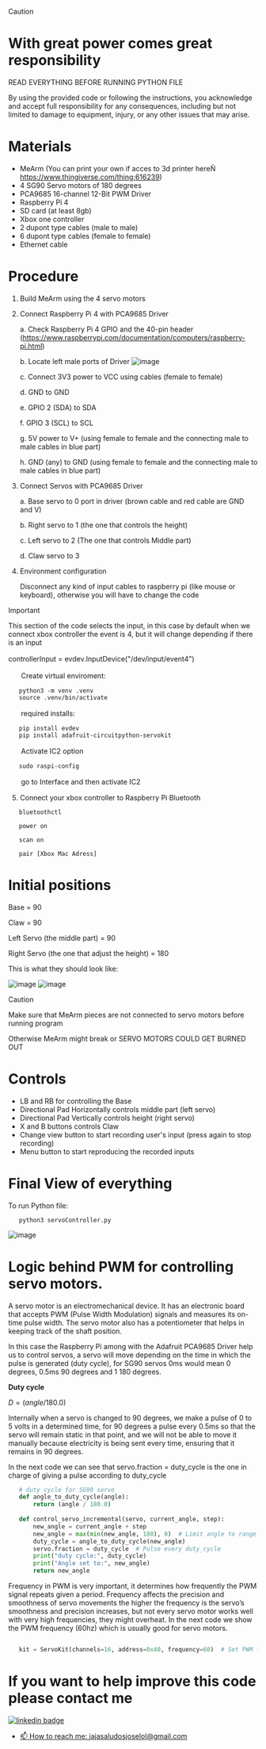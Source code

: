 > [!CAUTION]
> # With great power comes great responsibility
> READ EVERYTHING BEFORE RUNNING PYTHON FILE
> 
> By using the provided code or following the instructions, you acknowledge and accept full responsibility for any consequences, including but not limited to damage to equipment, injury, or any other issues that may arise.

# Materials
- MeArm (You can print your own if acces to 3d printer hereÑ https://www.thingiverse.com/thing:616239) 
- 4 SG90 Servo motors of 180 degrees
- PCA9685 16-channel 12-Bit PWM Driver
- Raspberry Pi 4
- SD card (at least 8gb)
- Xbox one controller
- 2 dupont type cables (male to male)
- 6 dupont type cables (female to female)
- Ethernet cable

# Procedure
1. Build MeArm using the 4 servo motors
2. Connect Raspberry Pi 4 with PCA9685 Driver
   
   a.	Check Raspberry Pi 4 GPIO and the 40-pin header (https://www.raspberrypi.com/documentation/computers/raspberry-pi.html)
   
   b.	Locate left male ports of Driver ![image](https://github.com/killerfrix/Controling-MeArm-with-Xbox-one-controller-Using-Raspberry-pi-4-and-PCA9685-Driver/assets/97371595/b5a445b0-ea3d-49e2-8872-35cafa66cb00)
   
   c.	Connect 3V3 power to VCC using cables (female to female)
   
   d.	GND to GND
   
   e.	GPIO 2 (SDA) to SDA
   
   f.	GPIO 3 (SCL) to SCL
   
   g.	5V power to V+ (using female to female and the connecting male to male cables in blue part)
   
   h.	GND (any) to GND (using female to female and the connecting male to male cables in blue part)

3. Connect Servos with PCA9685 Driver

   a.	Base servo to 0 port in driver (brown cable and red cable are GND and V)

   b.	Right servo to 1 (the one that controls the height)
   
   c.	Left servo to 2 (The one that controls Middle part)

   d.	Claw servo to 3

4.	Environment configuration

      Disconnect any kind of input cables to raspberry pi (like mouse or keyboard), otherwise you will have to change the code
   	
   > [!IMPORTANT]
   > This section of the code selects the input, in this case by default when we connect xbox controller the event is 4, but it will change depending if there is an input
   > 
   > controllerInput = evdev.InputDevice("/dev/input/event4")
>ㅤ

ㅤㅤCreate virtual enviroment:

```
   python3 -m venv .venv
   source .venv/bin/activate
```

ㅤㅤrequired installs:

```
   pip install evdev
   pip install adafruit-circuitpython-servokit
```

ㅤㅤActivate IC2 option

```
   sudo raspi-config
```

ㅤㅤgo to Interface and then activate IC2

5. Connect your xbox controller to Raspberry Pi Bluetooth
```
   bluetoothctl
```
```
   power on
```
```
   scan on
```
```
   pair [Xbox Mac Adress]
```

# Initial positions

Base = 90

Claw = 90

Left Servo (the middle part) = 90

Right Servo (the one that adjust the height) = 180

This is what they should look like:

![image](https://github.com/killerfrix/Controling-MeArm-with-Xbox-one-controller-Using-Raspberry-pi-4-and-PCA9685-Driver-For-Dummies/assets/97371595/49b45391-ec87-40dc-81fe-18f47d81885e)
![image](https://github.com/killerfrix/Controling-MeArm-with-Xbox-one-controller-Using-Raspberry-pi-4-and-PCA9685-Driver-For-Dummies/assets/97371595/9fa490ef-87d7-4b17-acb4-503e4a70b1e6)

 > [!CAUTION]
 > Make sure that MeArm pieces are not connected to servo motors before running program
 > 
 > Otherwise MeArm might break or SERVO MOTORS COULD GET BURNED OUT

# Controls

- LB and RB for controlling the Base
- Directional Pad Horizontally controls middle part (left servo)
- Directional Pad Vertically controls height (right servo)
- X and B buttons controls Claw
- Change view button to start recording user's input (press again to stop recording)
- Menu button to start reproducing the recorded inputs

# Final View of everything

To run Python file:

```
   python3 servoController.py
```

![image](https://github.com/killerfrix/Controling-MeArm-with-Xbox-one-controller-Using-Raspberry-pi-4-and-PCA9685-Driver-For-Dummies/assets/97371595/0ca71747-3050-4781-8e62-1cd3b99ed5cb)

# Logic behind PWM for controlling servo motors.

A servo motor is an electromechanical device. It has an electronic board that accepts PWM (Pulse Width Modulation) signals and measures its on-time pulse width. The servo motor also has a potentiometer that helps in keeping track of the shaft position.

In this case the Raspberry Pi among with the Adafruit PCA9685 Driver help us to control servos, a servo will move depending on the time in which the pulse is generated (duty cycle), for SG90 servos 0ms would mean 0 degrees, 0.5ms 90 degrees and 1 180 degrees.

**Duty cycle**

$` D = (angle / 180.0) `$

Internally when a servo is changed to 90 degrees, we make a pulse of 0 to 5 volts in a determined time, for 90 degrees a pulse every 0.5ms so that the servo will remain static in that point, and we will not be able to move it manually because electricity is being sent every time, ensuring that it remains in 90 degrees.

In the next code we can see that servo.fraction = duty_cycle is the one in charge of giving a pulse according to duty_cycle
```python
   # duty cycle for SG90 servo
   def angle_to_duty_cycle(angle):
       return (angle / 180.0)
   
   def control_servo_incremental(servo, current_angle, step):
       new_angle = current_angle + step
       new_angle = max(min(new_angle, 180), 0)  # Limit angle to range [0, 180]
       duty_cycle = angle_to_duty_cycle(new_angle)
       servo.fraction = duty_cycle  # Pulse every duty_cycle
       print("duty cycle:", duty_cycle)
       print("Angle set to:", new_angle)
       return new_angle
```

Frequency in PWM is very important, it determines how frequently the PWM signal repeats given a period. Frequency affects the precision and smoothness of servo movements the higher the frequency is the servo’s smoothness and precision increases, but not every servo motor works well with very high frequencies, they might overheat.
In the next code we show the PWM frequency (60hz) which is usually good for servo motors.

```python

   kit = ServoKit(channels=16, address=0x40, frequency=60)  # Set PWM frequency to 60 Hz
```

# If you want to help improve this code please contact me

<div id="badges" align="left">
    <a href="https://www.linkedin.com/in/jose-torres-4020b0280/" target="_blank">
        <img src="https://img.shields.io/badge/🔗 linkedin-_👆_-blue" alt="linkedin badge"/>
</div>


- 📫 How to reach me: jajasaludosjoselol@gmail.com
